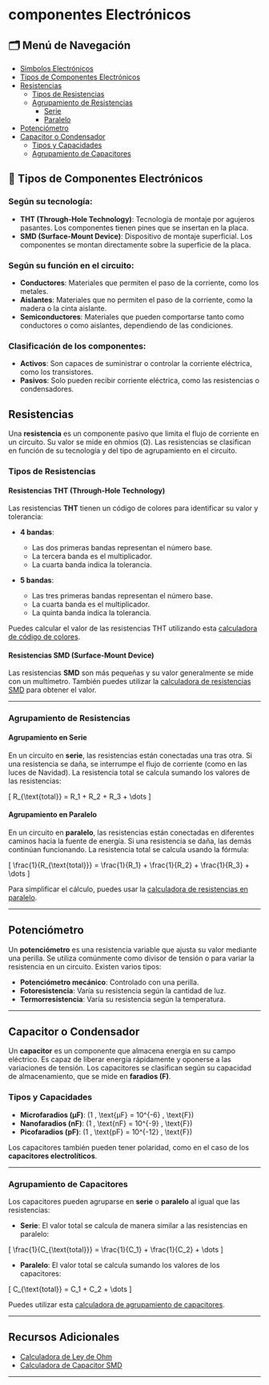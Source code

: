 # componentes Electrónicos

## 🗂 Menú de Navegación
- [Simbolos Electrónicos](https://www.simbologia-electronica.com/simbologia-electrica-electronica/simbolos-electricos-electronicos-basicos.htm)
- [Tipos de Componentes Electrónicos](#-tipos-de-componentes-electrónicos)
- [Resistencias](#resistencias)
  - [Tipos de Resistencias](#tipos-de-resistencias)
  - [Agrupamiento de Resistencias](#agrupamiento-de-resistencias)
    - [Serie](#agrupamiento-en-serie)
    - [Paralelo](#agrupamiento-en-paralelo)
- [Potenciómetro](#potenciómetro)
- [Capacitor o Condensador](#capacitor-o-condensador)
  - [Tipos y Capacidades](#tipos-y-capacidades)
  - [Agrupamiento de Capacitores](#agrupamiento-de-capacitores)

## 🔌 Tipos de Componentes Electrónicos

### Según su tecnología:
- **THT (Through-Hole Technology)**: Tecnología de montaje por agujeros pasantes. Los componentes tienen pines que se insertan en la placa.
- **SMD (Surface-Mount Device)**: Dispositivo de montaje superficial. Los componentes se montan directamente sobre la superficie de la placa.

### Según su función en el circuito:
- **Conductores**: Materiales que permiten el paso de la corriente, como los metales.
- **Aislantes**: Materiales que no permiten el paso de la corriente, como la madera o la cinta aislante.
- **Semiconductores**: Materiales que pueden comportarse tanto como conductores o como aislantes, dependiendo de las condiciones.

### Clasificación de los componentes:
- **Activos**: Son capaces de suministrar o controlar la corriente eléctrica, como los transistores.
- **Pasivos**: Solo pueden recibir corriente eléctrica, como las resistencias o condensadores.


## Resistencias

Una **resistencia** es un componente pasivo que limita el flujo de corriente en un circuito. Su valor se mide en ohmios (Ω). Las resistencias se clasifican en función de su tecnología y del tipo de agrupamiento en el circuito.

### Tipos de Resistencias

#### Resistencias THT (Through-Hole Technology)

Las resistencias **THT** tienen un código de colores para identificar su valor y tolerancia:

- **4 bandas**:
  - Las dos primeras bandas representan el número base.
  - La tercera banda es el multiplicador.
  - La cuarta banda indica la tolerancia.

- **5 bandas**:
  - Las tres primeras bandas representan el número base.
  - La cuarta banda es el multiplicador.
  - La quinta banda indica la tolerancia.

Puedes calcular el valor de las resistencias THT utilizando esta [calculadora de código de colores](https://www.digikey.com/es/resources/conversion-calculators/conversion-calculator-resistor-color-code).

#### Resistencias SMD (Surface-Mount Device)

Las resistencias **SMD** son más pequeñas y su valor generalmente se mide con un multímetro. También puedes utilizar la [calculadora de resistencias SMD](https://www.digikey.com/es/resources/conversion-calculators/conversion-calculator-smd-resistor-code) para obtener el valor.

---

### Agrupamiento de Resistencias

#### Agrupamiento en Serie

En un circuito en **serie**, las resistencias están conectadas una tras otra. Si una resistencia se daña, se interrumpe el flujo de corriente (como en las luces de Navidad). La resistencia total se calcula sumando los valores de las resistencias:

\[ R_{\text{total}} = R_1 + R_2 + R_3 + \dots \]

#### Agrupamiento en Paralelo

En un circuito en **paralelo**, las resistencias están conectadas en diferentes caminos hacia la fuente de energía. Si una resistencia se daña, las demás continúan funcionando. La resistencia total se calcula usando la fórmula:

\[ \frac{1}{R_{\text{total}}} = \frac{1}{R_1} + \frac{1}{R_2} + \frac{1}{R_3} + \dots \]

Para simplificar el cálculo, puedes usar la [calculadora de resistencias en paralelo](https://www.digikey.com/es/resources/conversion-calculators/conversion-calculator-parallel-and-series-resistor).

---

## Potenciómetro

Un **potenciómetro** es una resistencia variable que ajusta su valor mediante una perilla. Se utiliza comúnmente como divisor de tensión o para variar la resistencia en un circuito. Existen varios tipos:

- **Potenciómetro mecánico**: Controlado con una perilla.
- **Fotoresistencia**: Varía su resistencia según la cantidad de luz.
- **Termorresistencia**: Varía su resistencia según la temperatura.

---

## Capacitor o Condensador

Un **capacitor** es un componente que almacena energía en su campo eléctrico. Es capaz de liberar energía rápidamente y oponerse a las variaciones de tensión. Los capacitores se clasifican según su capacidad de almacenamiento, que se mide en **faradios (F)**.

### Tipos y Capacidades

- **Microfaradios (µF)**: \(1 \, \text{µF} = 10^{-6} \, \text{F}\)
- **Nanofaradios (nF)**: \(1 \, \text{nF} = 10^{-9} \, \text{F}\)
- **Picofaradios (pF)**: \(1 \, \text{pF} = 10^{-12} \, \text{F}\)

Los capacitores también pueden tener polaridad, como en el caso de los **capacitores electrolíticos**. 

---

### Agrupamiento de Capacitores

Los capacitores pueden agruparse en **serie** o **paralelo** al igual que las resistencias:

- **Serie**: El valor total se calcula de manera similar a las resistencias en paralelo:

\[ \frac{1}{C_{\text{total}}} = \frac{1}{C_1} + \frac{1}{C_2} + \dots \]

- **Paralelo**: El valor total se calcula sumando los valores de los capacitores:

\[ C_{\text{total}} = C_1 + C_2 + \dots \]

Puedes utilizar esta [calculadora de agrupamiento de capacitores](https://www.digikey.com/es/resources/conversion-calculators/conversion-calculator-series-and-parallel-capacitor).

---

## Recursos Adicionales

- [Calculadora de Ley de Ohm](https://www.digikey.com/es/resources/conversion-calculators/conversion-calculator-ohms-law)
- [Calculadora de Capacitor SMD](https://www.digikey.com/es/resources/conversion-calculators/conversion-calculator-smd-resistor-code)

---
